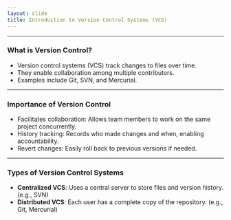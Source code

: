 ```yaml
---
layout: slide
title: Introduction to Version Control Systems (VCS)
---
```


---

### What is Version Control?
- Version control systems (VCS) track changes to files over time.
- They enable collaboration among multiple contributors.
- Examples include Git, SVN, and Mercurial.

---

### Importance of Version Control
- Facilitates collaboration: Allows team members to work on the same project concurrently.
- History tracking: Records who made changes and when, enabling accountability.
- Revert changes: Easily roll back to previous versions if needed.

---

### Types of Version Control Systems

- **Centralized VCS**: Uses a central server to store files and version history. (e.g., SVN)
- **Distributed VCS**: Each user has a complete copy of the repository. (e.g., Git, Mercurial)